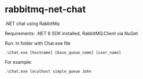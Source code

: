 # rabbitmq-net-chat
.NET chat using RabbitMq

Requirements:
.NET 6 SDK installed, RabbitMQ.Client via NuGet

Run:
In folder with Chat.exe file

`.\Chat.exe [hostname] [base_queue_name] [user_name]`

For example:

`.\Chat.exe localhost simple_queue John`
